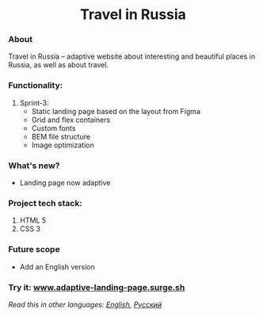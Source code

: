 <h1 align="center">Travel in Russia</h1>

### About
Travel in Russia &ndash; adaptive website about interesting and beautiful places in Russia, as well as about travel.
### Functionality: 
1. Sprint-3:
    * Static landing page based on the layout from Figma
    * Grid and flex containers
    * Custom fonts
    * BEM file structure
    * Image optimization
### What's new?
  * Landing page now adaptive
### Project tech stack:
1. HTML 5
2. CSS 3
### Future scope
   * Add an English version
### Try it: www.adaptive-landing-page.surge.sh
*Read this in other languages: [English](README.md), [Русский](README.ru.md)*
